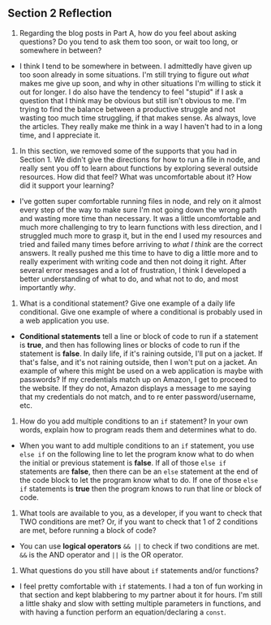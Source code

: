 ## Section 2 Reflection

1. Regarding the blog posts in Part A, how do you feel about asking questions? Do you tend to ask them too soon, or wait too long, or somewhere in between?
- I think I tend to be somewhere in between. I admittedly have given up too soon already in some situations. I'm still trying to figure out *what* makes me give up soon, and why in other situations I'm willing to stick it out for longer. I do also have the tendency to feel "stupid" if I ask a question that I think may be obvious but still isn't obvious to me. I'm trying to find the balance between a productive struggle and not wasting too much time struggling, if that makes sense. As always, love the articles. They really make me think in a way I haven't had to in a long time, and I appreciate it.

1. In this section, we removed some of the supports that you had in Section 1. We didn't give the directions for how to run a file in node, and really sent you off to learn about functions by exploring several outside resources. How did that feel? What was uncomfortable about it? How did it support your learning?
- I've gotten super comfortable running files in node, and rely on it almost every step of the way to make sure I'm not going down the wrong path and wasting more time than necessary. It was a little uncomfortable and much more challenging to try to learn functions with less direction, and I struggled much more to grasp it, but in the end I used my resources and tried and failed many times before arriving to *what I think* are the correct answers. It really pushed me this time to have to dig a little more and to really experiment with writing code and then not doing it right. After several error messages and a lot of frustration, I think I developed a better understanding of what to do, and what not to do, and most importantly *why*.

1. What is a conditional statement? Give one example of a daily life conditional. Give one example of where a conditional is probably used in a web application you use.
- **Conditional statements** tell a line or block of code to run if a statement is **true**, and then has following lines or blocks of code to run if the statement is **false**. In daily life, if it's raining outside, I'll put on a jacket. If that's false, and it's not raining outside, then I won't put on a jacket. An example of where this might be used on a web application is maybe with passwords? If my credentials match up on Amazon, I get to proceed to the website. If they do not, Amazon displays a message to me saying that my credentials do not match, and to re enter password/username, etc.

1. How do you add multiple conditions to an `if` statement? In your own words, explain how to program reads them and determines what to do.
- When you want to add multiple conditions to an `if` statement, you use `else if` on the following line to let the program know what to do when the initial or previous statement is **false**. If all of those `else if` statements are **false**, then there can be an `else` statement at the end of the code block to let the program know what to do. If one of those `else if` statements is **true** then the program knows to run that line or block of code.

1. What tools are available to you, as a developer, if you want to check that TWO conditions are met? Or, if you want to check that 1 of 2 conditions are met, before running a block of code?
- You can use **logical operators** `&& ||` to check if two conditions are met. `&&` is the AND operator and `||` is the OR operator.

1. What questions do you still have about `if` statements and/or functions?
- I feel pretty comfortable with `if` statements. I had a ton of fun working in that section and kept blabbering to my partner about it for hours. I'm still a little shaky and slow with setting multiple parameters in functions, and with having a function perform an equation/declaring a `const`. 
